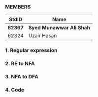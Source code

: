 ### MEMBERS ###
StdID | Name
------------ | -------------
**62367** | **Syed Munawwar Ali Shah** <!--this is the group leader in bold-->
62324 | Uzair Hasan

### 1. Regular expression ###


### 2. RE to NFA ###

### 3. NFA to DFA ###


### 4. Code ###
